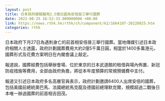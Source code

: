 ```yaml
---
layout: post
title: 日本政府據報擬用2.5億日圓為安倍晉三舉行國葬
date: 2022-08-25 16:52:33.000000000 +08:00
link: https://news.rthk.hk/rthk/ch/component/k2/1664107-20220825.htm
categories: rthk
---
```


日本政府下月27日為遇刺身亡的前首相安倍晉三舉行國葬。當地傳媒引述日本政府相關人士透露，政府計劃國葬費用大約2億5千萬日圓，相當於1400多萬港元，國葬形式及花費方案明日在內閣會議上敲定。

報道說，國葬經費包括舉辦會場、位於東京的日本武道館的租借與場內佈置、新冠防疫措施等費用，全部由政府負擔，將從本年度預算的常規預備費中支付。

報道又引述日本政府多名高層官員表示，政府計劃邀請6400人出席安倍的國葬，包括美國前總統奧巴馬、法國總統馬克龍及德國前總理默克爾，規模超過二戰後日本唯一辦過國葬的前首相吉田茂。
